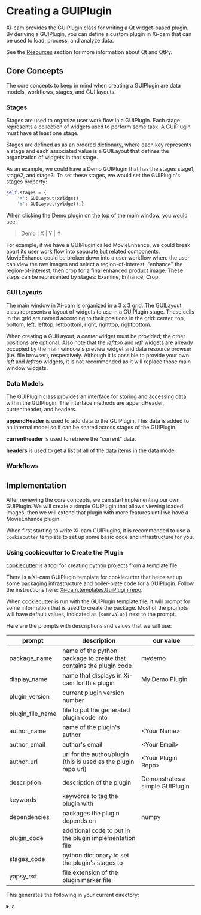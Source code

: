 # Creating a GUIPlugin

Xi-cam provides the GUIPlugin class for writing a Qt widget-based plugin.
By deriving a GUIPlugin, you can define a custom plugin in Xi-cam that can
be used to load, process, and analyze data.

See the
[Resources](#resources) section for more information about Qt and QtPy.

## Core Concepts

The core concepts to keep in mind when creating a GUIPlugin are data models,
workflows, stages, and GUI layouts.

### Stages

Stages are used to organize user work flow in a GUIPlugin.
Each stage represents a collection of widgets used to perform some task. 
A GUIPlugin must have at least one stage.

Stages are defined as as an ordered dictionary,
where each key represents a stage and each associated value
is a GUILayout that defines the organization of widgets in that stage.

As an example, we could have a Demo GUIPlugin that has the stages
stage1, stage2, and stage3. To set these stages, we would set the
GUIPlugin's stages property:

```python
self.stages = {
    'X': GUILayout(xWidget),
    'Y': GUILayout(yWidget),}
```

When clicking the Demo plugin on the top of the main window, you would see:

> Demo | X | Y | &uarr;

For example, if we
have a GUIPlugin called MovieEnhance, we could break apart its user work flow
into separate but related components. MovieEnhance could be broken down into
a user workflow where the user can view the raw images and select a
region-of-interest, "enhance" the region-of-interest, then crop for a final
enhanced product image. These steps can be represented by stages: Examine,
Enhance, Crop.

### GUI Layouts
The main window in Xi-cam is organized in a 3 x 3 grid. 
The GUILayout class represents a layout of widgets to use in a GUIPlugin stage.
These cells in the grid are named according to their positions in the grid: 
center, top, bottom, left, lefttop, leftbottom, right, righttop, rightbottom. 

When creating a GUILayout, a *center* widget must be provided; 
the other positions are optional. 
Also note that the *lefttop* and *left* widgets are already occupied 
by the main window's preview widget
and data resource browser (i.e. file browser), respectively.
Although it is possible to provide your own *left* and *lefttop* widgets,
it is not recommended as it will replace those main window widgets.

### Data Models

The GUIPlugin class provides an interface for storing and accessing data within
the GUIPlugin. The interface methods are appendHeader, currentheader, and headers.

**appendHeader** is used to add data to the GUIPlugin. This data is added to an
internal model so it can be shared across stages of the GUIPlugin.

**currentheader** is used to retrieve the "current" data.

**headers** is used to get a list of all of the data items in the data model.

### Workflows

## Implementation

After reviewing the core concepts, we can start implementing our own GUIPlugin.
We will create a simple GUIPlugin that allows viewing loaded images, then we
will extend that plugin with more features until we have a MovieEnhance plugin.

When first starting to write Xi-cam GUIPlugins, it is recommended to use a `cookiecutter`
template to set up some basic code and infrastructure for you.

### Using cookiecutter to Create the Plugin
[cookiecutter](https://cookiecutter.readthedocs.io/en/latest/readme.html) is a tool for creating
python projects from a template file.

There is a Xi-cam GUIPlugin template for cookiecutter that helps set up some packaging infrastructure
and boiler-plate code for a GUIPlugin. Follow the instructions here:
[Xi-cam.templates.GuiPlugin repo](https://github.com/synchrotrons/Xi-cam.templates.GuiPlugin).

When cookiecutter is run with the GUIPlugin template file, it will prompt for some information
that is used to create the package. Most of the prompts will have default values, indicated
as `[somevalue]` next to the prompt.

Here are the prompts with descriptions and values that we will use:

prompt | description | our value
--- | --- | ---
package_name     | name of the python package to create that contains the plugin code | mydemo
display_name     | name that displays in Xi-cam for this plugin                       | My Demo Plugin
plugin_version   | current plugin version number                                      |
plugin_file_name | file to put the generated plugin code into                         |
author_name      | name of the plugin's author                                        | \<Your Name\>
author_email     | author's email                                                     | \<Your Email\>
author_url       | url for the author/plugin (this is used as the plugin repo url)    | \<Your Plugin Repo\>
description      | description of the plugin                                          | Demonstrates a simple GUIPlugin
keywords         | keywords to tag the plugin with                                    |
dependencies     | packages the plugin depends on                                     | numpy
plugin_code      | additional code to put in the plugin implementation file           |
stages_code      | python dictionary to set the plugin's stages to                    |
yapsy_ext        | file extension of the plugin marker file                           |

This generates the following in your current directory:

<details>
  <summary>a</summary>
    <details>
  <p>test</p>
</details>

```
Xi-cam.plugins.mydemo/
  docs/
    ...
  LICENSE.md
  MANIFEST.in
  README.md
  requirements.txt
  setup.cfg
  setup.py
  tests/
    ...
  update_docs.sh
  xicam/
    mydemo/
      __init__.py
      mydemo.yapsy-plugin
```

#### Set up Version Control

```
cd 
```


### Creating the Plugin and the Plugin Marker File without cookiecutter

We will create two files, *MovieEnhancePlugin.yapsy-plugin* and 
*MovieEnhancePlugin.py*.

*MovieEnhancePlugin.yapsy-plugin*:
```
[Core]
Name = MovieEnhancePlugin
Module = /path/to/MovieEnhancePlugin.py

[Documentation]
Author = My Name
Version = 0.1.0
Website = http://website.somedomain
Description = Allows for movie-like image enhancements
```

*MovieEnhancePlugin.py*
```python
from qtpy.QtGui import QStandardItemModel
from qtpy.QtCore import QItemSelectionModel
from xicam.plugins import GUIPlugin, GUILayout
from xicam.gui.widgets.tabview import TabView


class MovieEnhancePlugin(GUIPlugin):
    def __init__(self):
        # Set up data model
        self.headerModel = QStandardItemModel
        self.selectionModel = QItemSelectionModel(self.headerModel)
        
        # Set up workflows
        
        # Set up widgets
        self.examineView = TabView(self.headerModel,
                                   widgetcls=,
                                   selectionmodel=,
                                   bindings=,
                                   geometry=)
        
        enhanceWidget = QLabel('An enhance widget would eventually replace this label')
        cropWidget = QLabel('A crop widget would eventually replace this label')
        # Set up stages
        self.stages = {
            'Examine': GUILayout(self.examineView),
            'Enhance': GUILayout(enhanceWidget),
            'Crop': GUILayout(cropWidget)
        }
        
        super(MovieEnhancePlugin, self).__init__(self)
```

### Installing the plugin

<strong>TODO</strong>

```
pip install -e .
```
This creates an editable installation. Th

## Resources

Qt is a C++ library for developing graphical user interfaces. 
PySide2 and PyQt5 are two different python bindings to the C++ Qt library. 
QtPy is a wrapper that allows for writing python Qt code with either PySide2 or PyQt5 installed.

Xi-cam uses [QtPy](https://pypi.org/project/QtPy/) to interact with different Python bindings to Qt.
QtPy allows you *"to write your code as if you were using PySide2 but import Qt modules from qtpy instead of PySide2 
(or PyQt5)"*. 
The references below show PySide2 examples and documentation; when writing a Xi-cam
plugin, make sure to use the `qtpy` modules when importing.

* [PyQt5 GUI Tutorial](https://build-system.fman.io/pyqt5-tutorial) - Introductory tutorial for learning the basic
concepts of Qt. *Note: this tutorial is written for PyQt5, remember to import from `qtpy` instead of `PyQt5` or 
`PySide2` when writing code for Xi-cam.*

* [PySide2 Documentation](https://pyside.github.io/docs/pyside/) - Documentation for PySide2. Since the QtPy API
resembles PySide2, this documentation is helpful for looking up python Qt modules and classes that you may use.

* [Xi-cam Log Plugin](https://github.com/synchrotrons/Xi-cam.plugins.Log) - Example of a simple GUIPlugin in Xi-cam.

* [Xi-cam NCEM Plugin](https://github.com/synchrotrons/Xi-cam.NCEM) - Example of a multi-stage GUIPlugin in Xi-cam.
